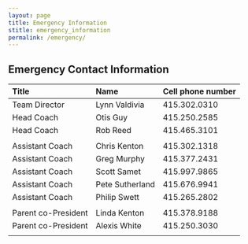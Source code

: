 ```yaml
---
layout: page
title: Emergency Information
stitle: emergency_information
permalink: /emergency/
---
```

## Emergency Contact Information

|Title|Name|Cell phone number|
|:----|:----|:----|
|Team Director |Lynn Valdivia| 	 	415.302.0310|
|Head Coach |Otis Guy| 		 	415.250.2585|
|Head Coach |Rob Reed| 		415.465.3101|
| | | |
|Assistant Coach |Chris Kenton| 	 	415.302.1318|
|Assistant Coach |Greg Murphy| 	415.377.2431|
|Assistant Coach |Scott Samet| 	 	415.997.9865|
|Assistant Coach |Pete Sutherland|	415.676.9941|
|Assistant Coach |Philip Swett| 	 	415.265.2802|
| | | |
|Parent co-President|Linda Kenton| 	415.378.9188|
|Parent co-President|Alexis White| 	415.250.3030|
||||
